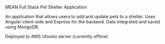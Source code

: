 MEAN Full Stack Pet Shelter Application

An application that allows users to add and update pets to a shelter. 
Uses Angular client-side and Express for the backend. Data integrated and saved using MongoDB.

Deployed to AWS Ubuntu server (currently offline)
